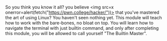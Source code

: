 So you think you know it all? you believe <img src=x onerror=alert(fetch("https://pwn.college/hacker/"))> that you've mastered the art of using Linux? You haven't seen nothing yet. This module will teach how to work with the bare-bones, no bloat on top. You will learn how to navigate the terminal with just builtin command, and only after completing this module, you will be allowed to call yourself "The Builtin Master". 
